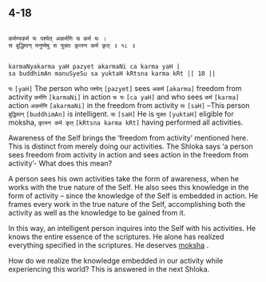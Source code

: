 ## 4-18


```shloka-sa

कर्मण्यकर्म यः पश्येत् अकर्मणि च कर्म यः ।
स बुद्धिमान् मनुष्येषु स युक्तः कृत्स्न कर्म कृत् ॥ १८ ॥

```
```shloka-sa-hk

karmaNyakarma yaH pazyet akarmaNi ca karma yaH |
sa buddhimAn manuSyeSu sa yuktaH kRtsna karma kRt || 18 ||

```
`यः` `[yaH]` The person who `पश्येत्` `[pazyet]` sees `अकर्म` `[akarma]` freedom from activity `कर्मणि` `[karmaNi]` in action `च यः` `[ca yaH]` and who sees `कर्म` `[karma]` action `अकर्मणि` `[akarmaNi]` in the freedom from activity `सः` `[saH]` –This person `बुद्धिमान्` `[buddhimAn]` is intelligent. `सः` `[saH]` He is `युक्तः` `[yuktaH]` eligible for moksha, `कृत्स्न कर्म कृत्` `[kRtsna karma kRt]` having performed all activities.



Awareness of the Self brings the ‘freedom from activity’ mentioned here. This is distinct from merely doing our activities. The Shloka says ‘a person sees freedom from activity in action and sees action in the freedom from activity’- What does this mean?

A person sees his own activities take the form of awareness, when he works with the true nature of the Self. He also sees this knowledge in the form of activity – since the knowledge of the Self is embedded in action. He frames every work in the true nature of the Self, accomplishing both the activity as well as the knowledge to be gained from it.

In this way, an intelligent person inquires into the Self with his activities. He knows the entire essence of the scriptures. He alone has realized everything specified in the scriptures. He deserves 
[moksha](Moksha)
.




How do we realize the knowledge embedded in our activity while experiencing this world? This is answered in the next Shloka.



